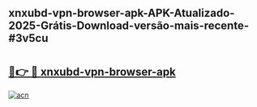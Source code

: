 ## xnxubd-vpn-browser-apk-APK-Atualizado-2025-Grátis-Download-versão-mais-recente-#3v5cu

# <h2><a href="https://ainizakaria.my?title=xnxubd-vpn-browser-apk&ref=20M">🔗👉 🔴 xnxubd-vpn-browser-apk</a></h2>

[![acn](https://github.com/user-attachments/assets/0f9c940e-d8b0-45ae-aac7-cd30a18b3e1c)](https://ainizakaria.my?title=xnxubd-vpn-browser-apk&ref=20M)

